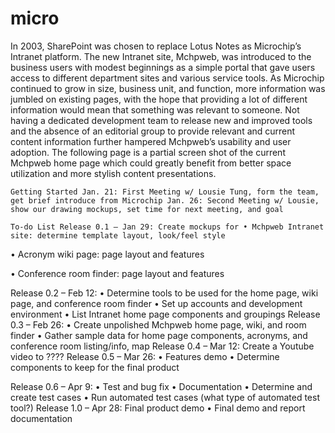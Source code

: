 # micro
In 2003, SharePoint was chosen to replace Lotus Notes as Microchip’s Intranet platform. The new Intranet site, Mchpweb, was introduced to the business users with modest beginnings as a simple portal that gave users access to different department sites and various service tools. As Microchip continued to grow in size, business unit, and function, more information was jumbled on existing pages, with the hope that providing a lot of different information would mean that something was relevant to someone. Not having a dedicated development team to release new and improved tools and the absence of an editorial group to provide relevant and current content information further hampered Mchpweb’s usability and user adoption. The following page is a partial screen shot of the current Mchpweb home page which could greatly benefit from better space utilization and more stylish content presentations.

    Getting Started Jan. 21: First Meeting w/ Lousie Tung, form the team, get brief introduce from Microchip Jan. 26: Second Meeting w/ Lousie, show our drawing mockups, set time for next meeting, and goal

    To-do List Release 0.1 – Jan 29: Create mockups for • Mchpweb Intranet site: determine template layout, look/feel style

• Acronym wiki page: page layout and features

• Conference room finder: page layout and features

Release 0.2 – Feb 12: • Determine tools to be used for the home page, wiki page, and conference room finder • Set up accounts and development environment • List Intranet home page components and groupings Release 0.3 – Feb 26: • Create unpolished Mchpweb home page, wiki, and room finder • Gather sample data for home page components, acronyms, and conference room listing/info, map Release 0.4 – Mar 12: Create a Youtube video to ???? Release 0.5 – Mar 26: • Features demo • Determine components to keep for the final product

Release 0.6 – Apr 9: • Test and bug fix • Documentation • Determine and create test cases • Run automated test cases (what type of automated test tool?) Release 1.0 – Apr 28: Final product demo • Final demo and report documentation 
